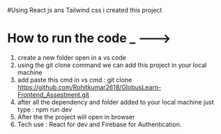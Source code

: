 #Using React js ans Tailwind css i created this project

# How to run the code _ --->
1. create a new folder open in a vs code
2. using the git clone command we can add this project in your local machine
3. add paste this cmd in vs cmd : git clone https://github.com/Rohitkumar2618/GlobusLearn-Frontend_Assestment.git
4. after all the dependency and folder added to your local machine just type : npm run dev
5. After the the project will open in browser
6. Tech use : React for dev and Firebase for Authentication. 
